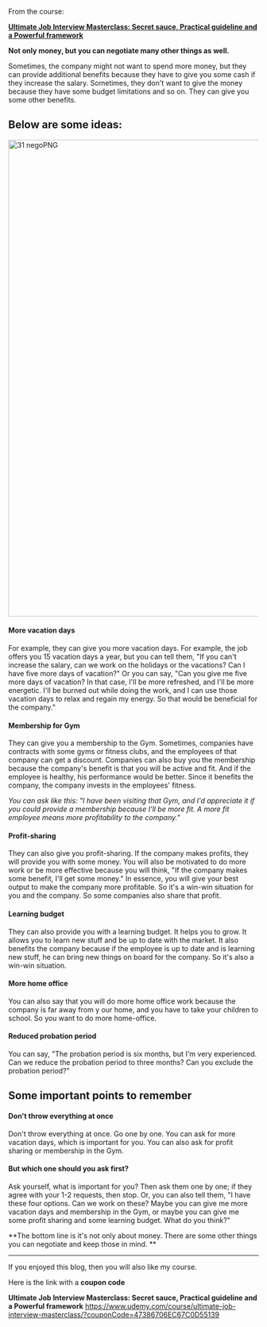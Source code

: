 From the course:

**[Ultimate Job Interview Masterclass: Secret sauce, Practical guideline and a Powerful framework](https://www.udemy.com/course/ultimate-job-interview-masterclass/?couponCode=47386706EC67C0D55139)**

**Not only money, but you can negotiate many other things as well.**

Sometimes, the company might not want to spend more money, but they can provide additional benefits because they have to give you some cash if they increase the salary. Sometimes, they don't want to give the money because they have some budget limitations and so on. They can give you some other benefits. 


## Below are some ideas:
<img width="960" alt="31 negoPNG" src="https://user-images.githubusercontent.com/7772278/170357701-7f61ca46-ebaf-46f8-a92c-c722783c4bbb.PNG">

#### More vacation days
For example, they can give you more vacation days. For example, the job offers you 15 vacation days a year, but you can tell them, "If you can't increase the salary, can we work on the holidays or the vacations? Can I have five more days of vacation?" 
Or you can say,  "Can you give me five more days of vacation? In that case, I'll be more refreshed, and I'll be more energetic. I'll be burned out while doing the work, and I can use those vacation days to relax and regain my energy. So that would be beneficial for the company."

#### Membership for Gym
They can give you a membership to the Gym. Sometimes, companies have contracts with some gyms or fitness clubs, and the employees of that company can get a discount. Companies can also buy you the membership because the company's benefit is that you will be active and fit. And if the employee is healthy, his performance would be better. Since it benefits the company, the company invests in the employees' fitness.

_You can ask like this: "I have been visiting that Gym, and I'd appreciate it if you could provide a membership because I'll be more fit. A more fit employee means more profitability to the company."_  

#### Profit-sharing
They can also give you profit-sharing. If the company makes profits, they will provide you with some money. You will also be motivated to do more work or be more effective because you will think, "If the company makes some benefit, I'll get some money." In essence, you will give your best output to make the company more profitable. So it's a win-win situation for you and the company. So some companies also share that profit. 


#### Learning budget
They can also provide you with a learning budget. It helps you to grow. It allows you to learn new stuff and be up to date with the market. It also benefits the company because if the employee is up to date and is learning new stuff, he can bring new things on board for the company. So it's also a win-win situation. 

#### More home office
You can also say that you will do more home office work because the company is far away from y our home, and you have to take your children to school. 
So you want to do more home-office.

#### Reduced probation period
You can say, "The probation period is six months, but I'm very experienced. Can we reduce the probation period to three months? Can you exclude the probation period?" 

## Some important points to remember

#### Don't throw everything at once
Don't throw everything at once. Go one by one. You can ask for more vacation days, which is important for you. You can also ask for profit sharing or membership in the Gym. 

#### But which one should you ask first? 
Ask yourself, what is important for you? 
Then ask them one by one; if they agree with your 1-2 requests, then stop. 
Or, you can also tell them, "I have these four options. Can we work on these? Maybe you can give me more vacation days and membership in the Gym, or maybe you can give me some profit sharing and some learning budget. What do you think?"


**The bottom line is it's not only about money. There are some other things you can negotiate and keep those in mind. **

-----------
If you enjoyed this blog, then you will also like my course. 

Here is the link with a **coupon code**

**Ultimate Job Interview Masterclass: Secret sauce, Practical guideline and a Powerful framework**
https://www.udemy.com/course/ultimate-job-interview-masterclass/?couponCode=47386706EC67C0D55139
